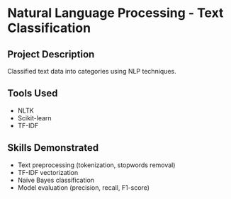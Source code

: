 # Natural Language Processing - Text Classification

## Project Description
Classified text data into categories using NLP techniques.

## Tools Used
- NLTK
- Scikit-learn
- TF-IDF

## Skills Demonstrated
- Text preprocessing (tokenization, stopwords removal)
- TF-IDF vectorization
- Naive Bayes classification
- Model evaluation (precision, recall, F1-score)
